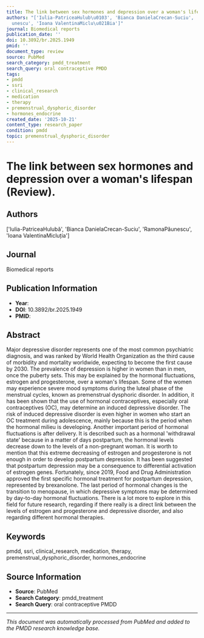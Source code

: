 ```yaml
---
title: The link between sex hormones and depression over a woman's lifespan (Review).
authors: "['Iulia-PatriceaHulub\u0103', 'Bianca DanielaCrecan-Suciu', 'RamonaP\u0103\
  unescu', 'Ioana ValentinaMiclu\u021Bia']"
journal: Biomedical reports
publication_date: ''
doi: 10.3892/br.2025.1949
pmid: ''
document_type: review
source: PubMed
search_category: pmdd_treatment
search_query: oral contraceptive PMDD
tags:
- pmdd
- ssri
- clinical_research
- medication
- therapy
- premenstrual_dysphoric_disorder
- hormones_endocrine
created_date: '2025-10-21'
content_type: research_paper
condition: pmdd
topic: premenstrual_dysphoric_disorder
---
```


# The link between sex hormones and depression over a woman's lifespan (Review).

## Authors
['Iulia-PatriceaHulubă', 'Bianca DanielaCrecan-Suciu', 'RamonaPăunescu', 'Ioana ValentinaMicluția']

## Journal
Biomedical reports

## Publication Information
- **Year**: 
- **DOI**: 10.3892/br.2025.1949
- **PMID**: 

## Abstract
Major depressive disorder represents one of the most common psychiatric diagnosis, and was ranked by World Health Organization as the third cause of morbidity and mortality worldwide, expecting to become the first cause by 2030. The prevalence of depression is higher in women than in men, once the puberty sets. This may be explained by the hormonal fluctuations, estrogen and progesterone, over a woman's lifespan. Some of the women may experience severe mood symptoms during the luteal phase of the menstrual cycles, known as premenstrual dysphoric disorder. In addition, it has been shown that the use of hormonal contraceptives, especially oral contraceptives (OC), may determine an induced depressive disorder. The risk of induced depressive disorder is even higher in women who start an OC treatment during adolescence, mainly because this is the period when the hormonal milieu is developing. Another important period of hormonal fluctuations is after delivery. It is described such as a hormonal 'withdrawal state' because in a matter of days postpartum, the hormonal levels decrease down to the levels of a non-pregnant woman. It is worth to mention that this extreme decreasing of estrogen and progesterone is not enough in order to develop postpartum depression. It has been suggested that postpartum depression may be a consequence to differential activation of estrogen genes. Fortunately, since 2019, Food and Drug Administration approved the first specific hormonal treatment for postpartum depression, represented by brexanolone. The last period of hormonal changes is the transition to menopause, in which depressive symptoms may be determined by day-to-day hormonal fluctuations. There is a lot more to explore in this field for future research, regarding if there really is a direct link between the levels of estrogen and progesterone and depressive disorder, and also regarding different hormonal therapies.

## Keywords
pmdd, ssri, clinical_research, medication, therapy, premenstrual_dysphoric_disorder, hormones_endocrine

## Source Information
- **Source**: PubMed
- **Search Category**: pmdd_treatment
- **Search Query**: oral contraceptive PMDD

---
*This document was automatically processed from PubMed and added to the PMDD research knowledge base.*
